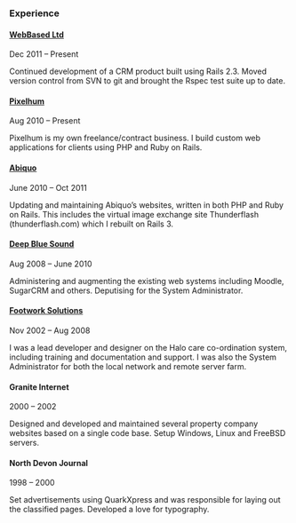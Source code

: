 ### Experience

#### [WebBased Ltd](http://www.webbased.co.uk/webbased)

Dec 2011 – Present

Continued development of a CRM product built using Rails 2.3. Moved version control from SVN to git and brought the Rspec test suite up to date.

#### [Pixelhum](http://pixelhum.com)

Aug 2010 – Present

Pixelhum is my own freelance/contract business. I build custom web applications for clients using PHP and Ruby on Rails.

#### [Abiquo](http://www.abiquo.com)

June 2010 – Oct 2011

Updating and maintaining Abiquo’s websites, written in both PHP and Ruby on Rails. This includes the virtual image exchange site Thunderflash (thunderflash.com) which I rebuilt on Rails 3.

#### [Deep Blue Sound](http://dbsmusic.co.uk)

Aug 2008 – June 2010

Administering and augmenting the existing web systems including Moodle, SugarCRM and others. Deputising for the System Administrator.

#### [Footwork Solutions](http://footworksolutions.co.uk)

Nov 2002 – Aug 2008

I was a lead developer and designer on the Halo care co-ordination system, including training and documentation and support. I was also the System Administrator for both the local network and remote server farm.

#### Granite Internet

2000 – 2002

Designed and developed and maintained several property company websites based on a single code base. Setup Windows, Linux and FreeBSD servers.

#### North Devon Journal

1998 – 2000

Set advertisements using QuarkXpress and was responsible for laying out the classified pages. Developed a love for typography.

